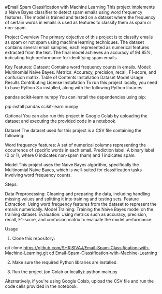 #Email Spam Classification with Machine Learning
This project implements a Naive Bayes classifier to detect spam emails using word frequency features. The model is trained and tested on a dataset where the frequency of certain words in emails is used as features to classify them as spam or non-spam.

Project Overview
The primary objective of this project is to classify emails as spam or not spam using machine learning techniques. The dataset contains several email samples, each represented as numerical features extracted from the text. The final model achieves an accuracy of 94.85%, indicating high performance for identifying spam emails.

Key Features:
Dataset: Contains word frequency counts in emails.
Model: Multinomial Naive Bayes.
Metrics: Accuracy, precision, recall, F1-score, and confusion matrix.
Table of Contents
Installation
Dataset
Model
Usage
Results
Contributing
License
Installation
To run this project locally, you need to have Python 3.x installed, along with the following Python libraries:

pandas
scikit-learn
numpy
You can install the dependencies using pip:

pip install pandas scikit-learn numpy


Optional
You can also run this project in Google Colab by uploading the dataset and executing the provided code in a notebook.


Dataset
The dataset used for this project is a CSV file containing the following:

Word frequency features: A set of numerical columns representing the occurrence of specific words in each email.
Prediction label: A binary label (0 or 1), where 0 indicates non-spam (ham) and 1 indicates spam.

Model
This project uses the Naive Bayes algorithm, specifically the Multinomial Naive Bayes, which is well-suited for classification tasks involving word frequency counts.

Steps:

Data Preprocessing: Cleaning and preparing the data, including handling missing values and splitting it into training and testing sets.
Feature Extraction: Using word frequency features from the dataset to represent the emails numerically.
Model Training: Training the Naive Bayes model on the training dataset.
Evaluation: Using metrics such as accuracy, precision, recall, F1-score, and confusion matrix to evaluate the model performance.

Usage
1. Clone this repository:

git clone https://github.com/SHRISIVAJ/Email-Spam-Classification-with-Machine-Learning.git
cd Email-Spam-Classification-with-Machine-Learning

2. Make sure the required Python libraries are installed.

3. Run the project (on Colab or locally):
python main.py

Alternatively, if you're using Google Colab, upload the CSV file and run the code cells provided in the notebook.
